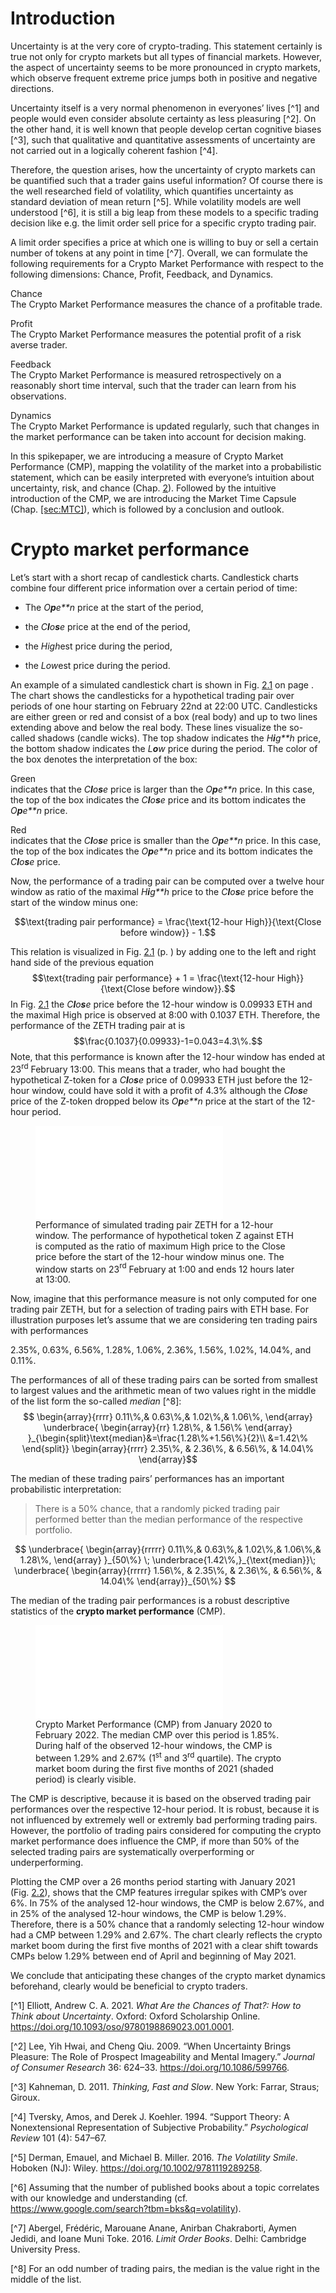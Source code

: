 # Introduction

Uncertainty is at the very core of crypto-trading. This statement
certainly is true not only for crypto markets but all types of financial
markets. However, the aspect of uncertainty seems to be more pronounced
in crypto markets, which observe frequent extreme price jumps both in
positive and negative directions.

Uncertainty itself is a very normal phenomenon in everyones’ lives [^1] and 
people would even consider absolute certainty as less
pleasuring [^2]. On the other hand, it is well known that
people develop certan cognitive biases [^3], such that
qualitative and quantitative assessments of uncertainty are not carried
out in a logically coherent fashion [^4].

Therefore, the question arises, how the uncertainty of crypto markets
can be quantified such that a trader gains useful information? Of course
there is the well researched field of volatility, which quantifies
uncertainty as standard deviation of mean return [^5]. 
While volatility models are well understood [^6], it is still a big
leap from these models to a specific trading decision like e.g. the
limit order sell price for a specific crypto trading pair.

A limit order specifies a price at which one is willing to buy or sell a
certain number of tokens at any point in time [^7].
Overall, we can formulate the following requirements for a Crypto Market
Performance with respect to the following dimensions: Chance, Profit,
Feedback, and Dynamics.

Chance  
The Crypto Market Performance measures the chance of a profitable trade.

Profit  
The Crypto Market Performance measures the potential profit of a risk
averse trader.

Feedback  
The Crypto Market Performance is measured retrospectively on a
reasonably short time interval, such that the trader can learn from his
observations.

Dynamics  
The Crypto Market Performance is updated regularly, such that changes in
the market performance can be taken into account for decision making.

In this spikepaper, we are introducing a measure of Crypto Market
Performance (CMP), mapping the volatility of the market into a
probabilistic statement, which can be easily interpreted with everyone’s
intuition about uncertainty, risk, and chance
(Chap. <a href="#CMP" data-reference-type="ref" data-reference="CMP">2</a>).
Followed by the intuitive introduction of the CMP, we are introducing
the Market Time Capsule
(Chap. <a href="#sec:MTC" data-reference-type="ref" data-reference="sec:MTC">[sec:MTC]</a>),
which is followed by a conclusion and outlook.

# Crypto market performance

Let’s start with a short recap of candlestick charts. Candlestick charts
combine four different price information over a certain period of time:

-   The *O**p**e**n* price at the start of the period,

-   the *C**l**o**s**e* price at the end of the period,

-   the *High*est price during the period,

-   the *Low*est price during the period.

An example of a simulated candlestick chart is shown in
Fig. <a href="#fig:candlestick" data-reference-type="ref" data-reference="fig:candlestick">2.1</a>
on page . The chart shows the candlesticks for a hypothetical trading
pair over periods of one hour starting on February 22nd at 22:00 UTC.
Candlesticks are either green or red and consist of a box (real body)
and up to two lines extending above and below the real body. These lines
visualize the so-called shadows (candle wicks). The top shadow indicates
the *H**i**g**h* price, the bottom shadow indicates the *L**o**w* price
during the period. The color of the box denotes the interpretation of
the box:

Green  
indicates that the *C**l**o**s**e* price is larger than the *O**p**e**n*
price. In this case, the top of the box indicates the *C**l**o**s**e*
price and its bottom indicates the *O**p**e**n* price.

Red  
indicates that the *C**l**o**s**e* price is smaller than the
*O**p**e**n* price. In this case, the top of the box indicates the
*O**p**e**n* price and its bottom indicates the *C**l**o**s**e* price.

Now, the performance of a trading pair can be computed over a twelve
hour window as ratio of the maximal *H**i**g**h* price to the
*C**l**o**s**e* price before the start of the window minus one: 

$$\text{trading pair performance} = \frac{\text{12-hour High}}{\text{Close before window}} - 1.$$

This
relation is visualized in
Fig. <a href="#fig:candlestick" data-reference-type="ref" data-reference="fig:candlestick">2.1</a>
(p. ) by adding one to the left and right hand side of the previous
equation 
$$\text{trading pair performance} + 1 = \frac{\text{12-hour High}}{\text{Close before window}}.$$
In
Fig. <a href="#fig:candlestick" data-reference-type="ref" data-reference="fig:candlestick">2.1</a>
the *C**l**o**s**e* price before the 12-hour window is 0.09933 ETH and
the maximal High price is observed at 8:00 with 0.1037 ETH. Therefore,
the performance of the ZETH trading pair at is 
$$\frac{0.1037}{0.09933}-1=0.043=4.3\%.$$
Note, that this
performance is known after the 12-hour window has ended at
23<sup>rd</sup> February 13:00. This means that a trader, who had bought
the hypothetical Z-token for a *C**l**o**s**e* price of 0.09933 ETH just
before the 12-hour window, could have sold it with a profit of 4.3%
although the *C**l**o**s**e* price of the Z-token dropped below its
*O**p**e**n* price at the start of the 12-hour period.

<figure>
<embed src="LFL22pRc_b_token_specific_performance_1200.pdf" id="fig:candlestick" /><figcaption aria-hidden="true">Performance of simulated trading pair ZETH for a 12-hour window. The performance of hypothetical token Z against ETH is computed as the ratio of maximum High price to the Close price before the start of the 12-hour window minus one. The window starts on 23<span class="math inline"><sup>rd</sup></span> February at 1:00 and ends 12 hours later at 13:00. </figcaption>
</figure>

Now, imagine that this performance measure is not only computed for one
trading pair ZETH, but for a selection of trading pairs with ETH base.
For illustration purposes let’s assume that we are considering ten
trading pairs with performances

<div class="center">

2.35%, 0.63%, 6.56%, 1.28%, 1.06%, 2.36%, 1.56%, 1.02%, 14.04%, and
0.11%.

</div>

The performances of all of these trading pairs can be sorted from
smallest to largest values and the arithmetic mean of two values right
in the middle of the list form the so-called *median* [^8]:
$$  \begin{array}{rrrr}
  0.11\%,& 0.63\%,& 1.02\%,& 1.06\%,
  \end{array}
  \underbrace{
  \begin{array}{rr}
    1.28\%, & 1.56\% 
  \end{array}
}_{\begin{split}\text{median}&=\frac{1.28\%+1.56\%}{2}\\
    &=1.42\%
  \end{split}}
  \begin{array}{rrrr}
  2.35\%, & 2.36\%, & 6.56\%, & 14.04\%  
  \end{array}$$

The median of these trading pairs’ performances has an important
probabilistic interpretation:

> There is a 50% chance, that a randomly picked trading pair performed
> better than the median performance of the respective portfolio.

$$  \underbrace{
    \begin{array}{rrrrr}
  0.11\%,& 0.63\%,& 1.02\%,& 1.06\%,& 1.28\%,    
    \end{array}
  }_{50\%}
  \; \underbrace{1.42\%,}_{\text{median}}\;
  \underbrace{
  \begin{array}{rrrrr}
  1.56\%, & 2.35\%, & 2.36\%, & 6.56\%, & 14.04\%  
  \end{array}}_{50\%}
$$

The median of the trading pair performances is a robust descriptive
statistics of the **crypto market performance** (CMP).

<figure>
<embed src="../notebooks/LFL22qCa_retrospective_CMP__signal.pdf" id="fig:retrospective_CMP" /><figcaption aria-hidden="true">Crypto Market Performance (CMP) from January 2020 to February 2022. The median CMP over this period is 1.85%. During half of the observed 12-hour windows, the CMP is between 1.29% and 2.67% (<span class="math inline">1<sup>st</sup></span> and <span class="math inline">3<sup>rd</sup></span> quartile). The crypto market boom during the first five months of 2021 (shaded period) is clearly visible.</figcaption>
</figure>

The CMP is descriptive, because it is based on the observed trading pair
performances over the respective 12-hour period. It is robust, because
it is not influenced by extremely well or extremly bad performing
trading pairs. However, the portfolio of trading pairs considered for
computing the crypto market performance does influence the CMP, if more
than 50% of the selected trading pairs are systematically overperforming
or underperforming.

Plotting the CMP over a 26 months period starting with January 2021
(Fig. <a href="#fig:retrospective_CMP" data-reference-type="ref" data-reference="fig:retrospective_CMP">2.2</a>),
shows that the CMP features irregular spikes with CMP’s over 6%. In 75%
of the analysed 12-hour windows, the CMP is below 2.67%, and in 25% of
the analysed 12-hour windows, the CMP is below 1.29%. Therefore, there
is a 50% chance that a randomly selecting 12-hour window had a CMP
between 1.29% and 2.67%. The chart clearly reflects the crypto market
boom during the first five months of 2021 with a clear shift towards
CMPs below 1.29% between end of April and beginning of May 2021.

We conclude that anticipating these changes of the crypto market
dynamics beforehand, clearly would be beneficial to crypto traders.

[^1] Elliott, Andrew C. A. 2021. *What Are the Chances of That?: How to Think
about Uncertainty*. Oxford: Oxford Scholarship Online.
<https://doi.org/10.1093/oso/9780198869023.001.0001>.

[^2] Lee, Yih Hwai, and Cheng Qiu. 2009. “When Uncertainty Brings Pleasure:
The Role of Prospect Imageability and Mental Imagery.” *Journal of
Consumer Research* 36: 624–33. <https://doi.org/10.1086/599766>.

[^3] Kahneman, D. 2011. *Thinking, Fast and Slow*. New York: Farrar, Straus;
Giroux.

[^4] Tversky, Amos, and Derek J. Koehler. 1994. “Support Theory: A
Nonextensional Representation of Subjective Probability.” *Psychological
Review* 101 (4): 547–67.

[^5] Derman, Emauel, and Michael B. Miller. 2016. *The Volatility Smile*.
Hoboken (NJ): Wiley. <https://doi.org/10.1002/9781119289258>.

[^6] Assuming that the number of published books about a topic correlates
with our knowledge and understanding (cf.
<https://www.google.com/search?tbm=bks&q=volatility>).

[^7] Abergel, Frédéric, Marouane Anane, Anirban Chakraborti, Aymen Jedidi,
and Ioane Muni Toke. 2016. *Limit Order Books*. Delhi: Cambridge
University Press.

[^8] For an odd number of trading pairs, the median is the value right in
the middle of the list.
